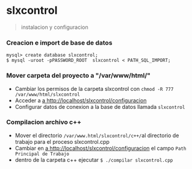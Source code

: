 # slxcontrol

>instalacion y configuracion

### Creacion e import de base de datos

```
mysql> create database slxcontrol;
$ mysql -uroot -pPASSWORD_ROOT  slxcontrol < PATH_SQL_IMPORT;
```

### Mover carpeta del proyecto a "/var/www/html/"
* Cambiar los permisos de la carpeta slxcontrol con ``` chmod -R 777 /var/www/html/slxcontrol ```
* Acceder a [a http://localhost/slxcontrol/configuracion](http://localhost/slxcontrol/configuracion)
* Configurar datos de conexion a la base de datos llamada ```slxcontrol```


### Compilacion archivo c++
* Mover el directorio ```/var/www.html/slxcontrol/c++/```al directorio de trabajo para el proceso slxcontrol.cpp
* Cambiar en [a http://localhost/slxcontrol/configuracion](http://localhost/slxcontrol/configuracion) el campo ```Path Principal de Trabajo```
* dentro de la carpeta c++ ejecutar ``` $ ./compilar slxcontrol.cpp ```
